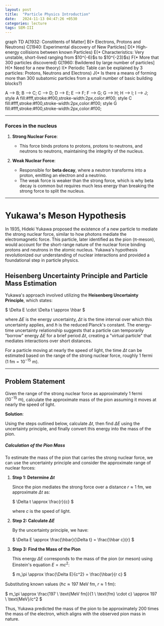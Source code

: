```yaml
---
layout: post
title:  "Particle Physics Introduction"
date:   2024-11-13 04:47:26 +0530
categories: lecture
tags: SEM-III
---
```


<!-- <style>
  .mermaid:nth-of-type(1) {
      /* background-color: #A3C1DA; Light blue for the first div */
      padding: 10px;
      border-radius: 8px;
  }
  .mermaid:nth-of-type(2) {
      background-color: #E1B0B0; /* Light red for the second div */
      padding: 10px;
      border-radius: 8px;
  }
  .mermaid:nth-of-type(3) {
      /* background-color: #A9D3AB; Light green for the third div */
      padding: 10px;
      border-radius: 8px;
  }
  .mermaid:nth-of-type(4) {
      background-color: #E7C29E; /* Light orange for the fourth div */
      padding: 10px;
      border-radius: 8px;
  }
</style> -->
<!-- <img src="/SKMU/assets/img/LASER/rate.png" alt="Interaction Process" class="my-custom-class" style="max-width:100%; height:auto;"> -->

<div class="mermaid">
graph TD
   A[1932: Constitents of Matter]
   B(* Electrons, Protons and Neutrons)
   C[1940: Experimental discovery of New Particles]
   D(* High-energy collisions between known Particles)
   E(* Characteristics: Very unstable, short-lived ranging from $10^{-6}$s to $10^{-23}$s)
   F(* More that 300 particles discovered)
   G[1960: Bwildered by large number of particles]
   H(* Need for a new theory)
   I(* Periodic Table can be explained by 3 particles: Protons, Neutrons and Electrons)
   J(*  Is there a means of forming more than 300 subatomic particles from a small number of basic building blocks?)
   



   A --> B; B --> C; C --> D; D --> E; E --> F; F --> G; G --> H; H --> I; I --> J;
   style A fill:#fff,stroke:#f00,stroke-width:2px,color:#f00;
   style C fill:#fff,stroke:#f00,stroke-width:2px,color:#f00;
   style G fill:#fff,stroke:#f00,stroke-width:2px,color:#f00;
</div>




---

### Forces in the nucleus

1. **Strong Nuclear Force**:
   - This force binds protons to protons, protons to neutrons, and neutrons to neutrons, maintaining the integrity of the nucleus.

2. **Weak Nuclear Force**:
   - Responsible for **beta decay**, where a neutron transforms into a proton, emitting an electron and a neutrino.
   - The weak force is weaker than the strong force, which is why beta decay is common but requires much less energy than breaking the strong force to split the nucleus.

---

<!-- 

## Isospin Quantum Number

- **Isospin (Isotopic Spin)**: 
   - Proposed by **Heisenberg (1932)**, protons and neutrons are versions of the same particle distinguished by their isospin.
   - Protons have "clockwise" isospin, and neutrons have "anticlockwise" isospin.
   - The strong nuclear force acts identically on both protons and neutrons, exhibiting **isospin symmetry**.
   - In contrast, the weak force does not respect this symmetry.

- **Strangeness**:
   - Isospin was later proven to be a real property, especially after the discovery of **strangeness** in the 1950s.

---

## Hideki Yukawa and Early Quantum Field Theory

- **Yukawa's Theory (1935)**:
   - The strong and weak forces must operate at short distances (smaller than the diameter of the atomic nucleus).
   - He proposed that these forces are mediated by **mesons**, which are particles with mass (unlike photons, which mediate electromagnetic force).

- **Meson Discovery**:
   - **Yukawa's prediction**: Mesons would have a mass 200 times greater than that of an electron.
   - **Anderson (1936)**: Discovered a new particle in cosmic radiation, later identified as not being Yukawa's meson, but an **electron-like particle** (muon).
   - **Lattes (1947)**: Confirmed Yukawa's heavier meson, renamed **pi-meson** or **pion**, and showed that it decays into lighter particles (muons).

- **Pion and Muon**:
   - **Pion**: A meson composed of smaller particles.
   - **Muon**: An elementary particle similar to the electron but more massive, no longer considered a type of meson.

---

## Strangeness Quantum Number

- **K-meson or Kaon (1947)**: Discovered by **Rochester and Butler**. It decays slowly, leading to the idea that the strong nuclear force is involved in slowing the decay process.

- **Strangeness**:
   - In 1953, **Nishijima** and **Gell-Mann** proposed that strange particles (like the Kaon) possess an intrinsic property called **strangeness**, which was assigned a quantum number $ S $.

- **Strangeness and Quarks**:
   - All mesons, including strange particles, are composed of **quarks**, confirming the deeper structure of matter.

--- -->

<!-- <!-- ## Flowchart Summary -->

# Yukawa's Meson Hypothesis

In 1935, Hideki Yukawa proposed the existence of a new particle to mediate the strong nuclear force, similar to how photons mediate the electromagnetic force. This particle, later identified as the pion (π-meson), would account for the short-range nature of the nuclear force binding protons and neutrons in the atomic nucleus. Yukawa's hypothesis revolutionized our understanding of nuclear interactions and provided a foundational step in particle physics.

## Heisenberg Uncertainty Principle and Particle Mass Estimation

Yukawa's approach involved utilizing the **Heisenberg Uncertainty Principle**, which states:

$
\Delta E \cdot \Delta t \approx \hbar
$

where $\Delta E$ is the energy uncertainty, $\Delta t$ is the time interval over which this uncertainty applies, and $\hbar$ is the reduced Planck's constant. The energy-time uncertainty relationship suggests that a particle can temporarily "borrow" energy $\Delta E$ for a brief period $\Delta t$, creating a "virtual particle" that mediates interactions over short distances.

For a particle moving at nearly the speed of light, the time $\Delta t$ can be estimated based on the range of the strong nuclear force, roughly 1 fermi ($1 \ \text{fm} = 10^{-15} \ \text{m}$).

---


## Problem Statement ##
Given the range of the strong nuclear force as approximately 1 fermi ($10^{-15} \ \text{m}$), calculate the approximate mass of the pion assuming it moves at nearly the speed of light.

**Solution**: 

Using the steps outlined below, calculate $\Delta t$, then find $\Delta E$ using the uncertainty principle, and finally convert this energy into the mass of the pion.

##### Calculation of the Pion Mass

To estimate the mass of the pion that carries the strong nuclear force, we can use the uncertainty principle and consider the approximate range of nuclear forces:

1. **Step 1: Determine $\Delta t$**

   Since the pion mediates the strong force over a distance $r \approx 1 \ \text{fm}$, we approximate $\Delta t$ as:

   $
   \Delta t \approx \frac{r}{c}
   $

   where $c$ is the speed of light.

2. **Step 2: Calculate $\Delta E$**

   By the uncertainty principle, we have:

   $
   \Delta E \approx \frac{\hbar}{\Delta t} = \frac{\hbar c}{r}
   $

3. **Step 3: Find the Mass of the Pion**

   This energy $\Delta E$ corresponds to the mass of the pion (or meson) using Einstein's equation $E = mc^2$:

   $
   m_\pi \approx \frac{\Delta E}{c^2} = \frac{\hbar}{r c}
   $

Substituting known values ($\hbar c \approx 197 \ \text{MeV fm}$, $r \approx 1 \ \text{fm}$):

$
m_\pi \approx \frac{197 \ \text{MeV fm}}{1 \ \text{fm} \cdot c} \approx 197 \ \text{MeV}/c^2
$

Thus, Yukawa predicted the mass of the pion to be approximately 200 times the mass of the electron, which aligns with the observed pion mass in nature.

